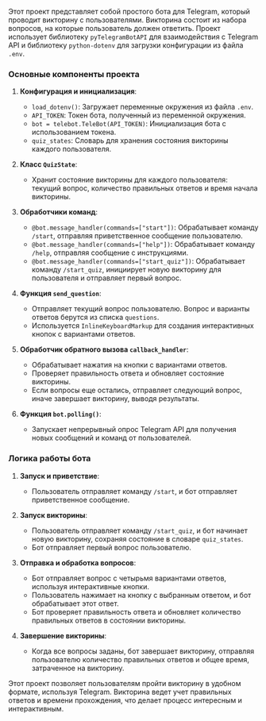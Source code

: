 Этот проект представляет собой простого бота для Telegram, который проводит викторину с пользователями. Викторина состоит из набора вопросов, на которые пользователь должен ответить. Проект использует библиотеку `pyTelegramBotAPI` для взаимодействия с Telegram API и библиотеку `python-dotenv` для загрузки конфигурации из файла `.env`.

### Основные компоненты проекта

1. **Конфигурация и инициализация**:
   - `load_dotenv()`: Загружает переменные окружения из файла `.env`.
   - `API_TOKEN`: Токен бота, полученный из переменной окружения.
   - `bot = telebot.TeleBot(API_TOKEN)`: Инициализация бота с использованием токена.
   - `quiz_states`: Словарь для хранения состояния викторины каждого пользователя.

2. **Класс `QuizState`**:
   - Хранит состояние викторины для каждого пользователя: текущий вопрос, количество правильных ответов и время начала викторины.

3. **Обработчики команд**:
   - `@bot.message_handler(commands=["start"])`: Обрабатывает команду `/start`, отправляя приветственное сообщение пользователю.
   - `@bot.message_handler(commands=["help"])`: Обрабатывает команду `/help`, отправляя сообщение с инструкциями.
   - `@bot.message_handler(commands=["start_quiz"])`: Обрабатывает команду `/start_quiz`, инициирует новую викторину для пользователя и отправляет первый вопрос.

4. **Функция `send_question`**:
   - Отправляет текущий вопрос пользователю. Вопрос и варианты ответов берутся из списка `questions`.
   - Используется `InlineKeyboardMarkup` для создания интерактивных кнопок с вариантами ответов.

5. **Обработчик обратного вызова `callback_handler`**:
   - Обрабатывает нажатия на кнопки с вариантами ответов.
   - Проверяет правильность ответа и обновляет состояние викторины.
   - Если вопросы еще остались, отправляет следующий вопрос, иначе завершает викторину, выводя результаты.

6. **Функция `bot.polling()`**:
   - Запускает непрерывный опрос Telegram API для получения новых сообщений и команд от пользователей.

### Логика работы бота

1. **Запуск и приветствие**:
   - Пользователь отправляет команду `/start`, и бот отправляет приветственное сообщение.

2. **Запуск викторины**:
   - Пользователь отправляет команду `/start_quiz`, и бот начинает новую викторину, сохраняя состояние в словаре `quiz_states`.
   - Бот отправляет первый вопрос пользователю.

3. **Отправка и обработка вопросов**:
   - Бот отправляет вопрос с четырьмя вариантами ответов, используя интерактивные кнопки.
   - Пользователь нажимает на кнопку с выбранным ответом, и бот обрабатывает этот ответ.
   - Бот проверяет правильность ответа и обновляет количество правильных ответов в состоянии викторины.

4. **Завершение викторины**:
   - Когда все вопросы заданы, бот завершает викторину, отправляя пользователю количество правильных ответов и общее время, затраченное на викторину.

Этот проект позволяет пользователям пройти викторину в удобном формате, используя Telegram. Викторина ведет учет правильных ответов и времени прохождения, что делает процесс интересным и интерактивным.
